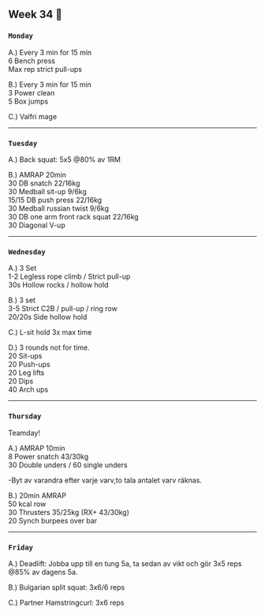 ## Week 34  :turtle: 

### `Monday`     
A.) Every 3 min for 15 min  
6 Bench press   
Max rep strict pull-ups  

B.) Every 3 min for 15 min  
3 Power clean  
5 Box jumps  

C.) Valfri mage   

---
### `Tuesday`
A.) Back squat: 5x5 @80% av 1RM  

B.) AMRAP 20min  
30 DB snatch 22/16kg  
30 Medball sit-up 9/6kg  
15/15 DB push press 22/16kg  
30 Medball russian twist 9/6kg  
30 DB one arm front rack squat 22/16kg  
30 Diagonal V-up  




----
### `Wednesday`
A.) 3 Set  
1-2 Legless rope climb / Strict pull-up  
30s Hollow rocks / hollow hold  

B.) 3 set  
3-5 Strict C2B / pull-up / ring row  
20/20s Side hollow hold  

C.) L-sit hold 3x max time  

D.) 3 rounds not for time.  
20 Sit-ups   
20 Push-ups  
20 Leg lifts  
20 Dips  
40 Arch ups   




----
### `Thursday`  
Teamday!  
 
A.) AMRAP 10min  
8 Power snatch 43/30kg   
30 Double unders / 60 single unders  

-Byt av varandra efter varje varv,to tala antalet varv räknas.  

B.) 20min AMRAP   
50 kcal row  
30 Thrusters 35/25kg (RX+ 43/30kg)  
20 Synch burpees over bar      




---
### `Friday` 
A.) Deadlift: Jobba upp till en tung 5a, ta sedan av vikt och gör 3x5 reps @85% av dagens 5a.  

B.) Bulgarian split squat: 3x6/6 reps  

C.) Partner Hamstringcurl: 3x6 reps  



